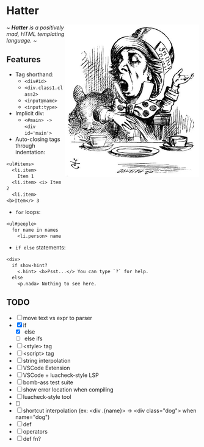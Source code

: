 # Hatter

<img src="./img/rhetoric.jpg" align="right" width="350" alt="The Mad Hatter discussing Hatter" />

<em>~ **Hatter** is a positively mad, HTML templating language. ~</em>

## Features

- Tag shorthand:
  - `<div#id>`
  - `<div.class1.class2>`
  - `<input@name>`
  - `<input:type>`
- Implicit div:
  - `<#main> -> <div id='main'>`
- Auto-closing tags through indentation:

```
<ul#items>
  <li.item>
    Item 1
  <li.item> <i> Item 2
  <li.item> <b>Item</> 3
```

- `for` loops:

```
<ul#people>
  for name in names
    <li.person> name
```

- `if else` statements:

```
<div>
  if show-hint?
    <.hint> <b>Psst...</> You can type `?` for help.
  else
    <p.nada> Nothing to see here.
```

## TODO

- [ ] move text vs expr to parser
- [x] if
  - [x] else
  - [ ] else ifs
- [ ] \<style> tag
- [ ] \<script> tag
- [ ] string interpolation
- [ ] VSCode Extension
- [ ] VSCode + luacheck-style LSP
- [ ] bomb-ass test suite
- [ ] show error location when compiling
- [ ] luacheck-style tool
- [ ] <!-- html comments -->
- [ ] shortcut interpolation
      (ex: \<div .{name}> -> \<div class="dog"> when name="dog")
- [ ] def <tag>
- [ ] operators
- [ ] def fn?

